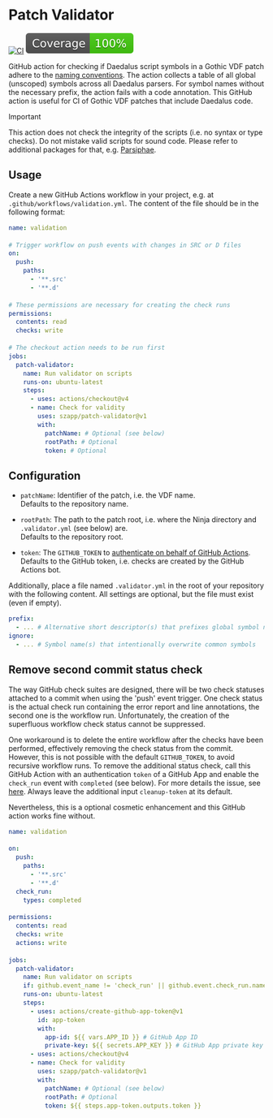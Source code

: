 # Patch Validator

[![CI](https://github.com/szapp/patch-validator/actions/workflows/ci.yml/badge.svg)](https://github.com/szapp/patch-validator/actions/workflows/ci.yml)
[![Coverage](badges/coverage.svg)](https://github.com/szapp/patch-validator/actions/workflows/ci.yml)

GitHub action for checking if Daedalus script symbols in a Gothic VDF patch adhere to the [naming conventions](https://github.com/szapp/Ninja/wiki/Inject-Changes#naming-conventions). The action collects a table of all global (unscoped) symbols across all Daedalus parsers. For symbol names without the necessary prefix, the action fails with a code annotation. This GitHub action is useful for CI of Gothic VDF patches that include Daedalus code.

> [!Important]
> This action does not check the integrity of the scripts (i.e. no syntax or type checks). Do not mistake valid scripts for sound code. Please refer to additional packages for that, e.g. [Parsiphae](https://github.com/szapp/parsiphae-action).

## Usage

Create a new GitHub Actions workflow in your project, e.g. at `.github/workflows/validation.yml`.
The content of the file should be in the following format:

```yaml
name: validation

# Trigger workflow on push events with changes in SRC or D files
on:
  push:
    paths:
      - '**.src'
      - '**.d'

# These permissions are necessary for creating the check runs
permissions:
  contents: read
  checks: write

# The checkout action needs to be run first
jobs:
  patch-validator:
    name: Run validator on scripts
    runs-on: ubuntu-latest
    steps:
      - uses: actions/checkout@v4
      - name: Check for validity
        uses: szapp/patch-validator@v1
        with:
          patchName: # Optional (see below)
          rootPath: # Optional
          token: # Optional
```

## Configuration

- `patchName`:
  Identifier of the patch, i.e. the VDF name.  
  Defaults to the repository name.

- `rootPath`:
  The path to the patch root, i.e. where the Ninja directory and `.validator.yml` (see below) are.  
  Defaults to the repository root.

- `token`:
  The `GITHUB_TOKEN` to [authenticate on behalf of GitHub Actions](https://docs.github.com/en/actions/security-guides/automatic-token-authentication#using-the-github_token-in-a-workflow).  
  Defaults to the GitHub token, i.e. checks are created by the GitHub Actions bot.

Additionally, place a file named `.validator.yml` in the root of your repository with the following content.
All settings are optional, but the file must exist (even if empty).

```yaml
prefix:
  - ... # Alternative short descriptor(s) that prefixes global symbol names
ignore:
  - ... # Symbol name(s) that intentionally overwrite common symbols
```

## Remove second commit status check

The way GitHub check suites are designed, there will be two check statuses attached to a commit when using the 'push' event trigger.
One check status is the actual check run containing the error report and line annotations, the second one is the workflow run.
Unfortunately, the creation of the superfluous workflow check status cannot be suppressed.

One workaround is to delete the entire workflow after the checks have been performed, effectively removing the check status from the commit.
However, this is not possible with the default `GITHUB_TOKEN`, to avoid recursive workflow runs.
To remove the additional status check, call this GitHub Action with an authentication `token` of a GitHub App and enable the `check_run` event with `completed` (see below).
For more details the issue, see [here](https://github.com/peter-murray/workflow-application-token-action#readme).
Always leave the additional input `cleanup-token` at its default.

Nevertheless, this is a optional cosmetic enhancement and this GitHub action works fine without.

```yaml
name: validation

on:
  push:
    paths:
      - '**.src'
      - '**.d'
  check_run:
    types: completed

permissions:
  contents: read
  checks: write
  actions: write

jobs:
  patch-validator:
    name: Run validator on scripts
    if: github.event_name != 'check_run' || github.event.check_run.name == 'Patch Validator'
    runs-on: ubuntu-latest
    steps:
      - uses: actions/create-github-app-token@v1
        id: app-token
        with:
          app-id: ${{ vars.APP_ID }} # GitHub App ID
          private-key: ${{ secrets.APP_KEY }} # GitHub App private key
      - uses: actions/checkout@v4
      - name: Check for validity
        uses: szapp/patch-validator@v1
        with:
          patchName: # Optional (see below)
          rootPath: # Optional
          token: ${{ steps.app-token.outputs.token }}
```
